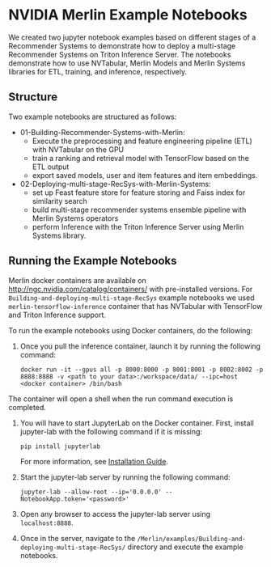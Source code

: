 # NVIDIA Merlin Example Notebooks

We created two jupyter notebook examples based on different stages of a Recommender Systems to demonstrate how to deploy a multi-stage Recommender Systems on Triton Inference Server. The notebooks demonstrate how to use NVTabular, Merlin Models and Merlin Systems libraries for ETL, training, and inference, respectively.

## Structure

Two example notebooks are structured as follows:
- 01-Building-Recommender-Systems-with-Merlin: 
    - Execute the preprocessing and feature engineering pipeline (ETL) with NVTabular on the GPU
    - train a ranking and retrieval model with TensorFlow based on the ETL output
    - export saved models, user and item features and item embeddings.
- 02-Deploying-multi-stage-RecSys-with-Merlin-Systems: 
    - set up Feast feature store for feature storing and Faiss index for similarity search
    - build multi-stage recommender systems ensemble pipeline with Merlin Systems operators
    - perform Inference with the Triton Inference Server using Merlin Systems library.

## Running the Example Notebooks

Merlin docker containers are available on http://ngc.nvidia.com/catalog/containers/ with pre-installed versions. For `Building-and-deploying-multi-stage-RecSys` example notebooks we used `merlin-tensorflow-inference` container that has NVTabular with TensorFlow and Triton Inference support.

To run the example notebooks using Docker containers, do the following:

1. Once you pull the inference container, launch it by running the following command:
   ```
   docker run -it --gpus all -p 8000:8000 -p 8001:8001 -p 8002:8002 -p 8888:8888 -v <path to your data>:/workspace/data/ --ipc=host <docker container> /bin/bash
   ```
The container will open a shell when the run command execution is completed.

1. You will have to start JupyterLab on the Docker container. First, install jupyter-lab with the following command if it is missing:
   ```
   pip install jupyterlab
   ```
   
   For more information, see [Installation Guide](https://jupyterlab.readthedocs.io/en/stable/getting_started/installation.html).

2. Start the jupyter-lab server by running the following command:
   ```
   jupyter-lab --allow-root --ip='0.0.0.0' --NotebookApp.token='<password>'
   ```

3. Open any browser to access the jupyter-lab server using `localhost:8888`.

4. Once in the server, navigate to the ```/Merlin/examples/Building-and-deploying-multi-stage-RecSys/``` directory and execute the example notebooks.
